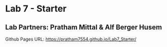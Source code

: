 # Lab 7 - Starter

## Lab Partners: Pratham Mittal & Alf Berger Husem

Github Pages URL: 
https://pratham7554.github.io/Lab7_Starter/
